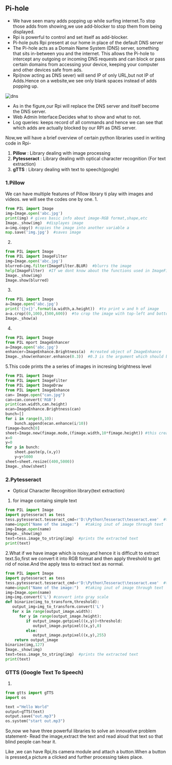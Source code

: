## Pi-hole
- We have seen many adds popping up while surfing internet.To stop those adds from showing,we use add-blocker to stop them from being displayed.
- Rpi is powerful to control and set itself as add-blocker.
- Pi-hole puts Rpi present at our home in place of the default DNS server
- The Pi-hole acts as a Domain Name System (DNS) server, something that sits in-between you and the internet. This allows the Pi-hole to intercept any 
outgoing or incoming DNS requests and can block or pass certain domains from accessing your device, keeping your computer and other devices safe from ads.
- Rpi(now acting as DNS sever) will send IP of only URL,but not IP of Adds.Hence on a website,we see only blank spaces instead of adds popping up.

![dns](https://github.com/tinkererslaboratory/Tinkering_Bootcamp_TSS/blob/master/Week%204%20resources/Week%204%20Session%202/how-dns-works.jpg)

- As in the figure,our Rpi will replace the DNS server and itself become the DNS server.
- Web Admin Interface:Decides what to show and what to not.
- Log queries: keeps record of all commands and hence we can see that which adds are actually blocked by our RPI as DNS server.

Now,we will have a brief overview of certain python libraries used in writing code in Rpi-
1. **Pillow** : Library dealing with image processing 
2. **Pytesseract** : Library dealing with optical character recognition (For text extraction)
3. **gTTS** : Library dealing with text to speech(google)

### 1.Pillow
We can have multiple features of Pillow library ti play with images and videos.
we will see the codes one by one.
1.
```python
from PIL import Image
img=Image.open('abc.jpg')
print(img) # gives basic info about image-RGB format,shape,etc 
Image._show(img)  #displayes image
a=img.copy() #copies the image into another variable a
map.save('img.jpg')  #saves image
```
2.
```python
from PIL import Image
from PIL import ImageFilter
img=Image.open('abc.jpg')
blurred=img.filter(ImageFilter.BLUR)  #blurrs the image
help(ImageFilter)  #If we dont know about the functions used in ImageFilter,just run this command
Image._show(img)
Image.show(blurred)
```
3.
```python
from PIL import Image
a=Image.open('abc.jpg')
print('{}x{}'.format(a.width,a.height))  #to print w and h of image
a=a.crop((0,100),(500,600))  #to crop the image with top-left and bottom-right coordinates
Image._show(a)
```
4.
```python
from PIL import Image
from PIL mport ImageEnhancer
a=Image.open('abc.jpg')
enhancer=ImageEnhance.Brightness(a)  #created object of ImageEnhance
Image._show(enhancer.enhance(0.3))  #0.3 is the argument which should be in between 0(dark) to 1(bright)
```
5.This code prints the a series of images in incresing brightness level
```python
from PIL import Image
from PIL import ImageFilter
from PIL import ImageDraw
from PIL import ImageEnhance
can= Image.open("can.jpg")
can=can.convert('RGB')
print(can.width,can.height)
ecan=ImageEnhance.Brightness(can)
bunch=[]
for i in range(0,10):
    bunch.append(ecan.enhance(i/10))
fimage=bunch[0]
sheet=Image.new(fimage.mode,(fimage.width,10*fimage.height)) #this creates a new blank sheet of mentioned size
x=0
y=0
for p in bunch:
    sheet.paste(p,(x,y))
    y=y+5000
sheet=sheet.resize((400,5000))
Image._show(sheet)
```

### 2.Pytesseract
- Optical Character Recognition library(text extraction)

1. for image containg simple text
```python
from PIL import Image
import pytesseract as tess
tess.pytesseract.tesseract_cmd=r'D:\Python\Tesseract\tesseract.exe'  #this is additional step for using pytesseract library directly
name=input("Name of the image:")   #taking inut of image through text
img=Image.open(name)
Image._show(img)
text=tess.image_to_string(img)  #prints the extracted text
print(text)
```

2.What if we have image which is noisy,and hence it is difficult to extract text.So,first we convert it into RGB 
format and then apply threshold to get rid of noise.And the apply tess to extract text as normal.
```python
from PIL import Image
import pytesseract as tess
tess.pytesseract.tesseract_cmd=r'D:\Python\Tesseract\tesseract.exe'  #this is additional step for using pytesseract library directly
name=input("Name of the image:")   #taking inut of image through text
img=Image.open(name)
img=img.convert('L') #convert into gray scale
def binarize(img_to_transform,threshold):
   output_img=img_to_transform.convert('L')
   for x in range(output_image.width):
      for y in range(output_image.height):
         if output_image.getpixel((x,y))<threshold:
            output_image.putpixel((x,y),0)
         else:
            output_image.putpixel((x,y),255)
    return output_image
binarize(img,127)
Image._show(img)
text=tess.image_to_string(img)  #prints the extracted text
print(text)
```

### GTTS (Google Text To Speech)

1.
```python
from gtts import gTTS
import os

text ="Hello World"
output=gTTS(text)
output.save("out.mp3")
os.system("start out.mp3")
```

So,now we have three powerful libraries to solve an innovative problem statement-
Read the image,extract the text and read aloud that text so that blind people can hear it.

Like ,we can have Rpi,its camera module and attach a button.When a button is pressed,a picture a clicked and further processing takes place.
